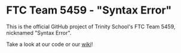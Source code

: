 FTC Team 5459 - "Syntax Error"
=======

This is the official GitHub project of Trinity School's FTC Team 5459, nicknamed "Syntax Error".

Take a look at our code or our [wiki](https://github.com/tsdch-robotics/ftc5459/wiki)!
